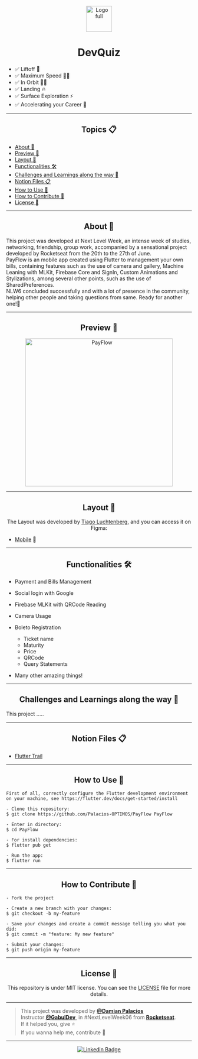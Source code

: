 <p align="center">
      <img src="https://raw.githubusercontent.com/Palacios-OPTIMOS/PayFlow/main/assets/images/logofull.png" width="70" alt="Logo full"/>
</p>

<h1 align="center">DevQuiz</h1>

- ✅ Liftoff 💪
- ✅ Maximum Speed 🏃‍♂️
- ✅ In Orbit 👨‍🚀 
- ✅ Landing 🔥
- ✅ Surface Exploration ⚡
- ✅ Accelerating your Career 🚀

---

<h2 align="center">Topics 📋</h2>

   <p>
   
   - [About 📖](#about-)
   - [Preview 📱](#preview-)
   - [Layout 🎨](#layout-)
   - [Functionalities 🛠️](#functionalities-%EF%B8%8F)
   - [Challenges and Learnings along the way 🤯](#challenges-and-learnings-along-the-way-)
   - [Notion Files 📋](#notion-files-)
   - [How to Use 🤔](#how-to-use-)
   - [How to Contribute 💪](#how-to-contribute-)
   - [License 📝](#license-)

   </p>

---

<h2 align="center">About 📖</h2>

<p>
   This project was developed at Next Level Week, an intense week of studies, networking, friendship, group work, accompanied by a sensational project developed by Rocketseat from the 20th to the 27th of June.<br>
PayFlow is an mobile app created using Flutter to management your own bills, containing features such as the use of camera and gallery, Machine Leaning with MLKit, Firebase Core and SignIn, Custom Animations and Stylizations, among several other points, such as the use of SharedPreferences.<br>
    NLW6 concluded successfully and with a lot of presence in the community, helping other people and taking questions from same. Ready for another one!🚀 <br>
</p>

---

<h2 align="center">Preview 📱</h2>

   <p align="center">
      <img src="assets/images/payflow.gif" width="400" alt="PayFlow">
   </p>

---

<h2 align="center">Layout 🎨</h2>

   <p align="center">
      The Layout was developed by <a href="https://instagram.com/tiagoluchtenberg">Tiago Luchtenberg</a>, and you can access it on Figma:
   
   - <a href="https://www.figma.com/file/aYnW6ODWkNlgjaRRUmZvSj/PayFlow?node-id=0%3A1">Mobile</a> 📱
   </p>

---   

<h2 align="center">Functionalities 🛠️</h2>

   <p>
   
 - Payment and Bills Management

 - Social login with Google

 - Firebase MLKit with QRCode Reading

 - Camera Usage

 - Boleto Registration
    - Ticket name
    - Maturity
    - Price
    - QRCode
    - Query Statements
- Many other amazing things!
  
   </p>

---

<h2 align="center">Challenges and Learnings along the way 🤯</h2>

   <p>
   This project ..... <br>
   </p>

---

<h2 align="center">Notion Files 📋</h2>

- [Flutter Trail](https://www.notion.so/Mission-Flutter-9d2a1e0818b64b61bc5d9a0424f5c766)

---

<h2 align="center">How to Use 🤔</h2>

   ```
   First of all, correctly configure the Flutter development environment on your machine, see https://flutter.dev/docs/get-started/install
   
   - Clone this repository:
   $ git clone https://github.com/Palacios-OPTIMOS/PayFlow PayFlow

   - Enter in directory:
   $ cd PayFlow

   - For install dependencies:
   $ flutter pub get

   - Run the app: 
   $ flutter run
   ```

---

<h2 align="center">How to Contribute 💪</h2>

   ```
   - Fork the project 

   - Create a new branch with your changes:
   $ git checkout -b my-feature

   - Save your changes and create a commit message telling you what you did:
   $ git commit -m "feature: My new feature"

   - Submit your changes:
   $ git push origin my-feature
   ```

---

<h2 align="center">License 📝</h2>

<p align="center">
   This repository is under MIT license. You can see the <a href="https://github.com/Palacios-OPTIMOS/PayFlow/blob/main/LICENSE">LICENSE</a> file for more details.
</p>

---

   >This project was developed by **[@Damian Palacios](https://www.linkedin.com/in/damianpalacioss/)** <br>
   >Instructor **[@GabulDev](https://www.linkedin.com/in/gabuldev/)**, in #NextLevelWeek06 from **[Rocketseat](https://rocketseat.com.br/)**.<br>
   If it helped you, give ⭐<br>
   If you wanna help me, contribute 💪

---

  <div align="center">
 
   [![Linkedin Badge](https://img.shields.io/badge/-Damian%20Palacios-292929?style=flat-square&logo=Linkedin&logoColor=white&link=https://www.linkedin.com/in/damianpalacioss/)](https://www.linkedin.com/in/damianpalacioss/)
  
  </div>
